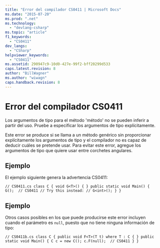 ```yaml
---
title: "Error del compilador CS0411 | Microsoft Docs"
ms.date: "2015-07-20"
ms.prod: ".net"
ms.technology: 
  - "devlang-csharp"
ms.topic: "article"
f1_keywords: 
  - "CS0411"
dev_langs: 
  - "CSharp"
helpviewer_keywords: 
  - "CS0411"
ms.assetid: 290947c9-10d0-427e-99f2-bff20299d533
caps.latest.revision: 8
author: "BillWagner"
ms.author: "wiwagn"
caps.handback.revision: 8
---
```

# Error del compilador CS0411
Los argumentos de tipo para el método 'método' no se pueden inferir a partir del uso. Pruebe a especificar los argumentos de tipo explícitamente.  
  
 Este error se produce si se llama a un método genérico sin proporcionar explícitamente los argumentos de tipo y el compilador no es capaz de deducir cuáles se pretende usar. Para evitar este error, agregue los argumentos de tipo que quiere usar entre corchetes angulares.  
  
## Ejemplo  
 El ejemplo siguiente genera la advertencia CS0411:  
  
```  
// CS0411.cs class C { void G<T>() { } public static void Main() { G();  // CS0411 // Try this instead: // G<int>(); } }  
```  
  
## Ejemplo  
 Otros casos posibles en los que puede producirse este error incluyen cuando el parámetro es `null`, puesto que no tiene ninguna información de tipo:  
  
```  
// CS0411b.cs class C { public void F<T>(T t) where T : C { } public static void Main() { C c = new C(); c.F(null);  // CS0411 } }  
```